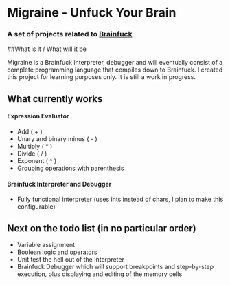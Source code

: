 # Migraine - Unfuck Your Brain

### A set of projects related to [Brainfuck][1]

##What is it / What will it be

Migraine is a Brainfuck interpreter, debugger and will eventually consist of a 
complete programming language that compiles down to Brainfuck. I created this project for 
learning purposes only. It is still a work in progress.

## What currently works

#### Expression Evaluator
- Add ( + )
- Unary and binary minus ( - )
- Multiply ( * )
- Divide ( / )
- Exponent ( ^ )
- Grouping operations with parenthesis

#### Brainfuck Interpreter and Debugger
- Fully functional interpreter (uses ints instead of chars, I plan to make this configurable)

## Next on the todo list (in no particular order)

- Variable assignment
- Boolean logic and operators
- Unit test the hell out of the Interpreter
- Brainfuck Debugger which will support breakpoints and step-by-step execution, plus displaying and editing of the memory cells

[1]: http://en.wikipedia.org/wiki/Brainfuck
